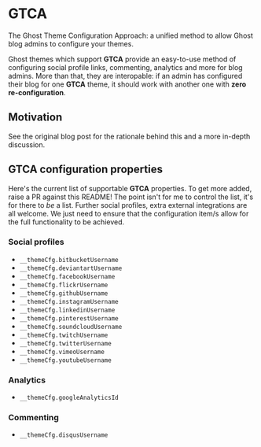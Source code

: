 # GTCA
The Ghost Theme Configuration Approach: a unified method to allow Ghost blog admins to configure your themes.

Ghost themes which support __GTCA__ provide an easy-to-use method of configuring social profile links, commenting, analytics and more for blog admins. More than that, they are interopable: if an admin has configured their blog for one __GTCA__ theme, it should work with another one with __zero re-configuration__.

## Motivation
See the original blog post for the rationale behind this and a more in-depth discussion.

## GTCA configuration properties
Here's the current list of supportable __GTCA__ properties. To get more added, raise a PR against this README! The point isn't for me to control the list, it's for there to _be_ a list. Further social profiles, extra external integrations are all welcome. We just need to ensure that the configuration item/s allow for the full functionality to be achieved.

### Social profiles
* `__themeCfg.bitbucketUsername`
* `__themeCfg.deviantartUsername`
* `__themeCfg.facebookUsername`
* `__themeCfg.flickrUsername`
* `__themeCfg.githubUsername`
* `__themeCfg.instagramUsername`
* `__themeCfg.linkedinUsername`
* `__themeCfg.pinterestUsername`
* `__themeCfg.soundcloudUsername`
* `__themeCfg.twitchUsername`
* `__themeCfg.twitterUsername`
* `__themeCfg.vimeoUsername`
* `__themeCfg.youtubeUsername`

### Analytics
* `__themeCfg.googleAnalyticsId`

### Commenting
* `__themeCfg.disqusUsername`
